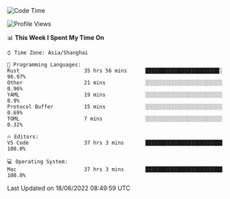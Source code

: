 <!--START_SECTION:waka-->
![Code Time](http://img.shields.io/badge/Code%20Time-1%2C406%20hrs%2048%20mins-blue)

![Profile Views](http://img.shields.io/badge/Profile%20Views-13-blue)

📊 **This Week I Spent My Time On** 

```text
⌚︎ Time Zone: Asia/Shanghai

💬 Programming Languages: 
Rust                     35 hrs 56 mins      ████████████████████████░   96.97% 
Other                    21 mins             ░░░░░░░░░░░░░░░░░░░░░░░░░   0.96% 
YAML                     19 mins             ░░░░░░░░░░░░░░░░░░░░░░░░░   0.9% 
Protocol Buffer          15 mins             ░░░░░░░░░░░░░░░░░░░░░░░░░   0.69% 
TOML                     7 mins              ░░░░░░░░░░░░░░░░░░░░░░░░░   0.32%

🔥 Editors: 
VS Code                  37 hrs 3 mins       █████████████████████████   100.0%

💻 Operating System: 
Mac                      37 hrs 3 mins       █████████████████████████   100.0%

```


 Last Updated on 18/06/2022 08:49:59 UTC
<!--END_SECTION:waka-->
